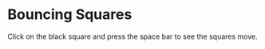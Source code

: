 
# Bouncing Squares


<script src="../lib/processing.min.js"></script>
<canvas data-processing-sources="Bouncing_Squares_with_Space_Bar.pde"></canvas>

Click on the black square and press the space bar to see the squares move.
